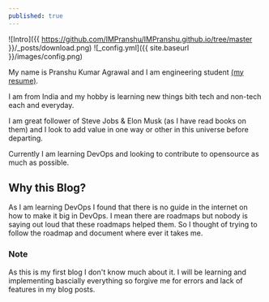 ```yaml
---
published: true
---
```

![Intro]({{ https://github.com/IMPranshu/IMPranshu.github.io/tree/master }}/_posts/download.png)
![_config.yml]({{ site.baseurl }}/images/config.png)



My name is Pranshu Kumar Agrawal and I am engineering student [(my resume)](https://drive.google.com/file/d/1NkrDR9qZfo4daCGQzcZVY-vlenh4BLp_/view?usp=sharing).

I am from India and my hobby is learning new things bith tech and non-tech each and everyday.

I am great follower of Steve Jobs & Elon Musk (as I have read books on them) and I look to add value in one way or other in this universe before departing.


Currently I am learning DevOps and looking to contribute to opensource as much as possible.

## Why this Blog?

As I am learning DevOps I found that there is no guide in the internet on how to make it big in DevOps.
I mean there are roadmaps but nobody is saying out loud that these roadmaps helped them. So I thought of trying to follow the roadmap and document where ever it takes me.




### Note
As this is my first blog I don't know much about it. I will be learning and implementing bascially everything so forgive me for errors and lack of features in my blog posts. 




